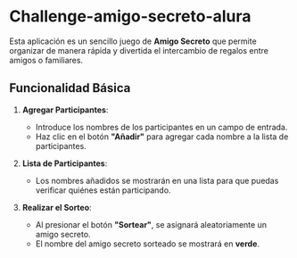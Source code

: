 # Challenge-amigo-secreto-alura

Esta aplicación es un sencillo juego de **Amigo Secreto** que permite organizar de manera rápida y divertida el intercambio de regalos entre amigos o familiares.

## Funcionalidad Básica

1. **Agregar Participantes**:  
    - Introduce los nombres de los participantes en un campo de entrada.
    - Haz clic en el botón **"Añadir"** para agregar cada nombre a la lista de participantes.

2. **Lista de Participantes**:  
    - Los nombres añadidos se mostrarán en una lista para que puedas verificar quiénes están participando.

3. **Realizar el Sorteo**:  
    - Al presionar el botón **"Sortear"**, se asignará aleatoriamente un amigo secreto.
    - El nombre del amigo secreto sorteado se mostrará en **verde**.

